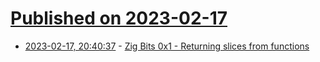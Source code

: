 # [Published on 2023-02-17](index.md)

* [2023-02-17, 20:40:37](https://lobste.rs/s/czy0dh/zig_bits_0x1_returning_slices_from) - [Zig Bits 0x1 - Returning slices from functions](https://blog.orhun.dev/zig-bits-01/)
